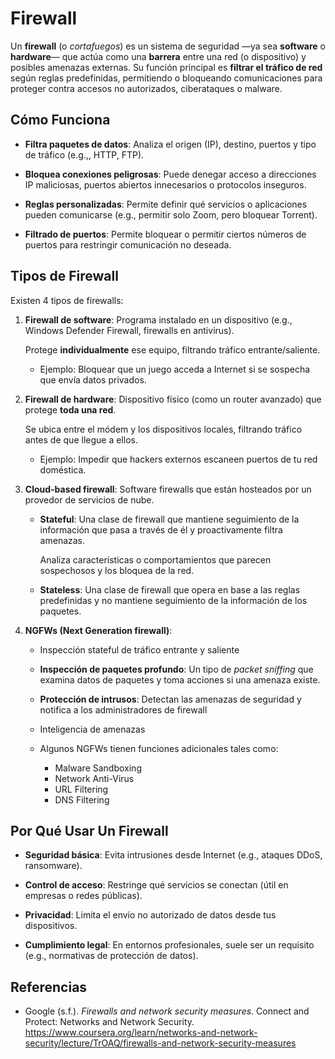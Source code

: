 # Firewall

Un **firewall** (o _cortafuegos_) es un sistema de seguridad —ya sea
**software** o **hardware**— que actúa como una **barrera** entre una red (o
dispositivo) y posibles amenazas externas. Su función principal es **filtrar el
tráfico de red** según reglas predefinidas, permitiendo o bloqueando
comunicaciones para proteger contra accesos no autorizados, ciberataques o
malware.

## Cómo Funciona

- **Filtra paquetes de datos**: Analiza el origen (IP), destino, puertos y tipo
  de tráfico (e.g.,, HTTP, FTP).

- **Bloquea conexiones peligrosas**: Puede denegar acceso a direcciones IP
  maliciosas, puertos abiertos innecesarios o protocolos inseguros.

- **Reglas personalizadas**: Permite definir qué servicios o aplicaciones pueden
  comunicarse (e.g., permitir solo Zoom, pero bloquear Torrent).

- **Filtrado de puertos**: Permite bloquear o permitir ciertos números de
  puertos para restringir comunicación no deseada.

## Tipos de Firewall

Existen 4 tipos de firewalls:

1. **Firewall de software**: Programa instalado en un dispositivo (e.g., Windows
   Defender Firewall, firewalls en antivirus).

   Protege **individualmente** ese equipo, filtrando tráfico entrante/saliente.
   - Ejemplo: Bloquear que un juego acceda a Internet si se sospecha que envía
     datos privados.

2. **Firewall de hardware**: Dispositivo físico (como un router avanzado) que
   protege **toda una red**.

   Se ubica entre el módem y los dispositivos locales, filtrando tráfico antes
   de que llegue a ellos.
   - Ejemplo: Impedir que hackers externos escaneen puertos de tu red doméstica.

3. **Cloud-based firewall**: Software firewalls que están hosteados por un
   provedor de servicios de nube.
   - **Stateful**: Una clase de firewall que mantiene seguimiento de la
     información que pasa a través de él y proactivamente filtra amenazas.

     Analiza características o comportamientos que parecen sospechosos y los
     bloquea de la red.

   - **Stateless**: Una clase de firewall que opera en base a las reglas
     predefinidas y no mantiene seguimiento de la información de los paquetes.

4. **NGFWs (Next Generation firewall)**:
   - Inspección stateful de tráfico entrante y saliente

   - **Inspección de paquetes profundo**: Un tipo de _packet sniffing_ que
     examina datos de paquetes y toma acciones si una amenaza existe.

   - **Protección de intrusos**: Detectan las amenazas de seguridad y notifica a
     los administradores de firewall

   - Inteligencia de amenazas

   - Algunos NGFWs tienen funciones adicionales tales como:
     - Malware Sandboxing
     - Network Anti-Virus
     - URL Filtering
     - DNS Filtering

## Por Qué Usar Un Firewall

- **Seguridad básica**: Evita intrusiones desde Internet (e.g., ataques DDoS,
  ransomware).

- **Control de acceso**: Restringe qué servicios se conectan (útil en empresas o
  redes públicas).

- **Privacidad**: Limita el envío no autorizado de datos desde tus dispositivos.

- **Cumplimiento legal**: En entornos profesionales, suele ser un requisito
  (e.g., normativas de protección de datos).

## Referencias

- Google (s.f.). _Firewalls and network security measures_. Connect and Protect:
  Networks and Network Security.
  <https://www.coursera.org/learn/networks-and-network-security/lecture/TrOAQ/firewalls-and-network-security-measures>
